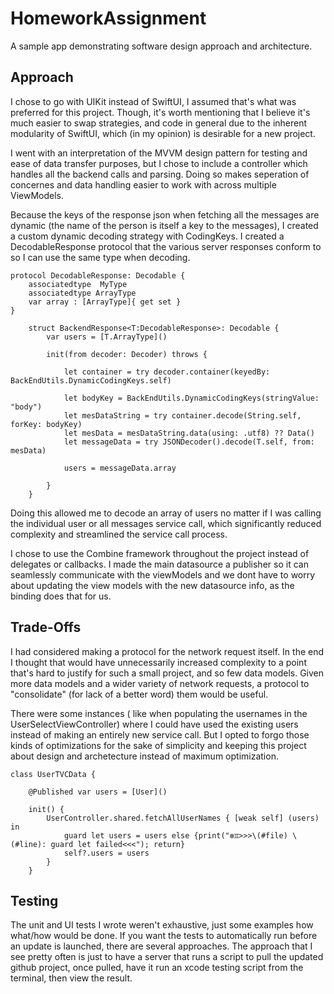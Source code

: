 # HomeworkAssignment

A sample app demonstrating software design approach and architecture.

## Approach

I chose to go with UIKit instead of SwiftUI, I assumed that's what was preferred for this project. Though, it's worth mentioning that I believe it's much easier to swap strategies, and code in general due to the inherent modularity of SwiftUI, which (in my opinion) is desirable for a new project. 

I went with an interpretation of the MVVM design pattern for testing and ease of data transfer purposes, but I chose to include a controller which handles all the backend calls and parsing.  Doing so makes seperation of concernes and data handling easier to work with across multiple ViewModels.

Because the keys of the response json when fetching all the messages are dynamic (the name of the person is itself a key to the messages), I created a custom dynamic decoding strategy with CodingKeys. I created a DecodableResponse protocol that the various server responses conform to so I can use the same type when decoding.

```
protocol DecodableResponse: Decodable {
    associatedtype  MyType
    associatedtype ArrayType
    var array : [ArrayType]{ get set }
}

    struct BackendResponse<T:DecodableResponse>: Decodable {
        var users = [T.ArrayType]()
        
        init(from decoder: Decoder) throws {
            
            let container = try decoder.container(keyedBy: BackEndUtils.DynamicCodingKeys.self)
            
            let bodyKey = BackEndUtils.DynamicCodingKeys(stringValue: "body")
            let mesDataString = try container.decode(String.self, forKey: bodyKey)
            let mesData = mesDataString.data(using: .utf8) ?? Data()
            let messageData = try JSONDecoder().decode(T.self, from: mesData)
            
            users = messageData.array
            
        }
    }
```
Doing this allowed me to decode an array of users no matter if I was calling the individual user or all messages service call, which significantly reduced complexity and streamlined the service call process.

I chose to use the Combine framework throughout the project instead of delegates or callbacks.  I made the main datasource a publisher so it can seamlessly communicate with the viewModels and we dont have to worry about updating the view models with the new datasource info, as the binding does that for us.

## Trade-Offs

I had considered making a protocol for the network request itself. In the end I thought that would have unnecessarily increased complexity to a point that's hard to justify for such a small project, and so few data models.  Given more data models and a wider variety of network requests, a protocol to "consolidate" (for lack of a better word) them would be useful.

There were some instances ( like when populating the usernames in the UserSelectViewController) where I could have used the existing users instead of making an entirely new service call. But I opted to forgo those kinds of optimizations for the sake of simplicity and keeping this project about design and archetecture instead of maximum optimization.
```
class UserTVCData {
    
    @Published var users = [User]()

    init() {
        UserController.shared.fetchAllUserNames { [weak self] (users) in
            guard let users = users else {print("❇️♊️>>>\(#file) \(#line): guard let failed<<<"); return}
            self?.users = users
        }
    }
```

## Testing

The unit and UI tests I wrote weren't exhaustive, just some examples how what/how would be done. If you want the tests to automatically run before an update is launched, there are several approaches. The approach that I see pretty often is just to have a server that runs a script to pull the updated github project, once pulled, have it run an xcode testing script from the terminal, then view the result.
 




